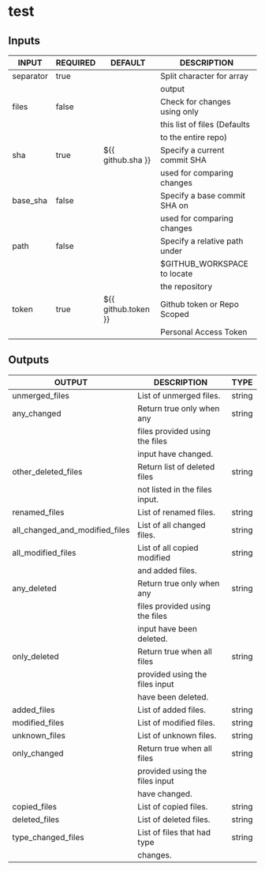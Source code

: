 # test

## Inputs

<!-- AUTO-DOC-INPUT:START - Do not remove or modify this section -->

|   INPUT   | REQUIRED |       DEFAULT       |          DESCRIPTION           |
|-----------|----------|---------------------|--------------------------------|
| separator | true     |                     | Split character for array      |
|           |          |                     | output                         |
| files     | false    |                     | Check for changes using only   |
|           |          |                     | this list of files (Defaults   |
|           |          |                     | to the entire repo)            |
| sha       | true     | ${{ github.sha }}   | Specify a current commit SHA   |
|           |          |                     | used for comparing changes     |
| base_sha  | false    |                     | Specify a base commit SHA on   |
|           |          |                     | used for comparing changes     |
| path      | false    |                     | Specify a relative path under  |
|           |          |                     | $GITHUB_WORKSPACE to locate    |
|           |          |                     | the repository                 |
| token     | true     | ${{ github.token }} | Github token or Repo Scoped    |
|           |          |                     | Personal Access Token          |

<!-- AUTO-DOC-INPUT:END -->

## Outputs

<!-- AUTO-DOC-OUTPUT:START - Do not remove or modify this section -->

|             OUTPUT             |          DESCRIPTION           |  TYPE  |
|--------------------------------|--------------------------------|--------|
| unmerged_files                 | List of unmerged files.        | string |
| any_changed                    | Return true only when any      | string |
|                                | files provided using the files |        |
|                                | input have changed.            |        |
| other_deleted_files            | Return list of deleted files   | string |
|                                | not listed in the files input. |        |
| renamed_files                  | List of renamed files.         | string |
| all_changed_and_modified_files | List of all changed files.     | string |
| all_modified_files             | List of all copied modified    | string |
|                                | and added files.               |        |
| any_deleted                    | Return true only when any      | string |
|                                | files provided using the files |        |
|                                | input have been deleted.       |        |
| only_deleted                   | Return true when all files     | string |
|                                | provided using the files input |        |
|                                | have been deleted.             |        |
| added_files                    | List of added files.           | string |
| modified_files                 | List of modified files.        | string |
| unknown_files                  | List of unknown files.         | string |
| only_changed                   | Return true when all files     | string |
|                                | provided using the files input |        |
|                                | have changed.                  |        |
| copied_files                   | List of copied files.          | string |
| deleted_files                  | List of deleted files.         | string |
| type_changed_files             | List of files that had type    | string |
|                                | changes.                       |        |

<!-- AUTO-DOC-OUTPUT:END -->
